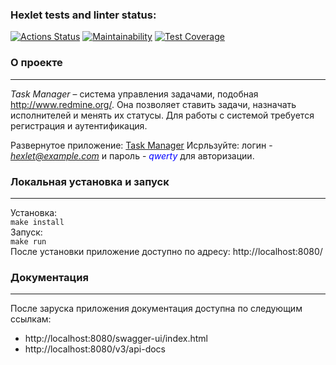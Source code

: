 ### Hexlet tests and linter status:
[![Actions Status](https://github.com/Denis-Shakhurov/java-project-99/actions/workflows/hexlet-check.yml/badge.svg)](https://github.com/Denis-Shakhurov/java-project-99/actions)
[![Maintainability](https://api.codeclimate.com/v1/badges/5398df51ba317a5f31bf/maintainability)](https://codeclimate.com/github/Denis-Shakhurov/java-project-99/maintainability)
[![Test Coverage](https://api.codeclimate.com/v1/badges/5398df51ba317a5f31bf/test_coverage)](https://codeclimate.com/github/Denis-Shakhurov/java-project-99/test_coverage)

### **О проекте**
___
*Task Manager* – система управления задачами, подобная http://www.redmine.org/. Она позволяет ставить задачи, назначать исполнителей и менять их статусы. Для работы с системой требуется регистрация и аутентификация.

Развернутое приложение: [Task Manager](https://java-project-99-lsfb.onrender.com) Исрльзуйте: логин - <span style="color:blue">*hexlet@example.com*</span> и пароль - <span style="color:blue">*qwerty*</span> для авторизации.

### **Локальная установка и запуск**
___
Установка:  
```make install```  
Запуск:  
```make run```  
После установки приложение доступно по адресу: http://localhost:8080/

### **Документация**
___
После заруска приложения документация доступна по следующим ссылкам:
* http://localhost:8080/swagger-ui/index.html
* http://localhost:8080/v3/api-docs